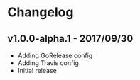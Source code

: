 # Changelog

## v1.0.0-alpha.1 - 2017/09/30

- Adding GoRelease config
- Adding Travis config
- Initial release
